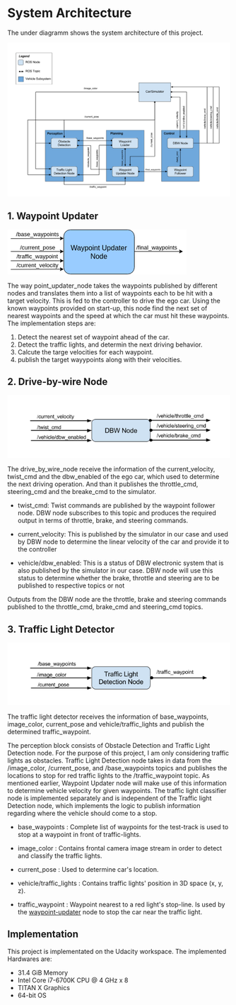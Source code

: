 # System Architecture

The under diagramm shows the system architecture of this project.

![system_arch](./imgs/system-arch.png)

## 1. Waypoint Updater

![waypoint_updater_node](./imgs/waypoint-updater-node.png)

The way point_updater_node takes the waypoints published by different nodes and translates them into a list of waypoints each to be hit with a target velocity. This is fed to the controller to drive the ego car. Using the known waypoints provided on start-up, this node find the next set of nearest waypoints and the speed at which the car must hit these waypoints. The implementation steps are:

1. Detect the nearest set of waypoint ahead of the car.
2. Detect the traffic lights, and determin the next driving behavior.
3. Calcute the targe velocities for each waypoint.
4. publish the target wayypoints along with their velocities.




## 2. Drive-by-wire Node

![dbw_node](./imgs/dbw-node.png)

The drive_by_wire_node receive the information of the current_velocity, twist_cmd and the dbw_enabled of the ego car, which used to determine the next driving operation. And than it publishes the throttle_cmd, steering_cmd and the breake_cmd to the simulator.

* twist_cmd:
Twist commands are published by the waypoint follower node. DBW node subscribes to this topic and produces the required output in terms of throttle, brake, and steering commands.

* current_velocity:
This is published by the simulator in our case and used by DBW node to determine the linear velocity of the car and provide it to the controller

* vehicle/dbw_enabled:
This is a status of DBW electronic system that is also published by the simulator in our case. DBW node will use this status to determine whether the brake, throttle and steering are to be published to respective topics or not

Outputs from the DBW node are the throttle, brake and steering commands published to the throttle_cmd, brake_cmd and steering_cmd topics.




## 3. Traffic Light Detector 

![tl_detector](./imgs/tl-detector-node.png)

The traffic light detector receives the information of base_waypoints, image_color, current_pose and vehicle/traffic_lights and publish the determined traffic_waypoint.

The perception block consists of Obstacle Detection and Traffic Light Detection node. For the purpose of this project, I am only considering traffic lights as obstacles. Traffic Light Detection node takes in data from the /image_color, /current_pose, and /base_waypoints topics and publishes the locations to stop for red traffic lights to the /traffic_waypoint topic. As mentioned earlier, Waypoint Updater node will make use of this information to determine vehicle velocity for given waypoints. The traffic light classifier node is implemented separately and is independent of the Traffic light Detection node, which implements the logic to publish information regarding where the vehicle should come to a stop.




* base_waypoints : Complete list of waypoints for the test-track is used to stop at a waypoint in front of traffic-lights.

* image_color : Contains frontal camera image stream in order to detect and classify the traffic lights.

* current_pose : Used to determine car's location.

* vehicle/traffic_lights : Contains traffic lights' position in 3D space (x, y, z).

* traffic_waypoint : Waypoint nearest to a red light's stop-line. Is used by the [waypoint-updater](#waypoint-updater) node to stop the car near the traffic light.

## Implementation

This project is implementated on the Udacity workspace. The implemented Hardwares are:

* 31.4 GiB Memory
* Intel Core i7-6700K CPU @ 4 GHz x 8
* TITAN X Graphics
* 64-bit OS



